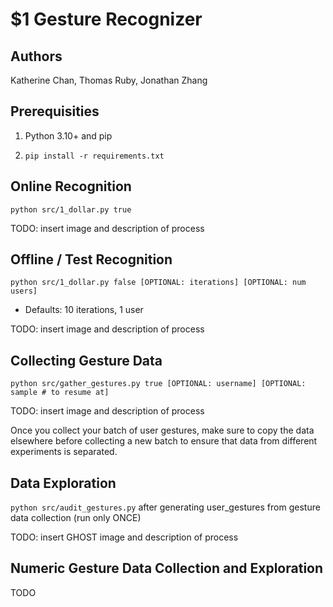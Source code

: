 # $1 Gesture Recognizer

## Authors

Katherine Chan, Thomas Ruby, Jonathan Zhang

## Prerequisities

1. Python 3.10+ and pip

2. `pip install -r requirements.txt`

## Online Recognition

`python src/1_dollar.py true`

TODO: insert image and description of process

## Offline / Test Recognition

`python src/1_dollar.py false [OPTIONAL: iterations] [OPTIONAL: num users]`

- Defaults: 10 iterations, 1 user

TODO: insert image and description of process

## Collecting Gesture Data

`python src/gather_gestures.py true [OPTIONAL: username] [OPTIONAL: sample # to resume at]`

TODO: insert image and description of process

Once you collect your batch of user gestures, make sure to copy the data elsewhere before collecting a new batch to ensure that data from different experiments is separated.

## Data Exploration

`python src/audit_gestures.py` after generating user_gestures from gesture data collection (run only ONCE)

TODO: insert GHOST image and description of process

## Numeric Gesture Data Collection and Exploration

TODO
